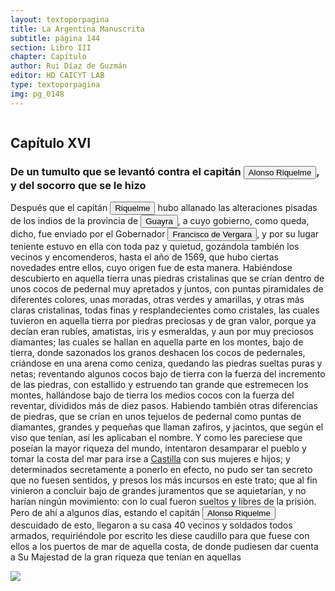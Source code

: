 ```yaml
---
layout: textoporpagina
title: La Argentina Manuscrita
subtitle: página 144
section: Libro III
chapter: Capítulo 
author: Rui Díaz de Guzmán
editor: HD CAICYT LAB
type: textoporpagina
img: pg_0148
---
```


<div class="row">
    <div class="column">
<h2>Capítulo XVI</h2><h3>De un tumulto que se levantó contra el capitán <button class="balloon" data-balloon-pos="up" data-balloon-length="large" data-balloon="Alonso Riquelme de Guzmán y Ponce de León - nació en Jerez de la Frontera por 1519. Ruy Díaz de Guzmán - su padre - le declaró hijo suyo y de Violante Ponce de León, el 13-VIII-1528, en una escritura de poder general a favor de Juan de Xerez, procurador de Sevilla. Desde su infancia y hasta su primera juventud sirvió de paje y luego como secretario de sus presuntos deudos los Duques de Medina Sidonia, Juan Alonso de Guzmán y Ana de Aragón. Tenía 21 años cuando se alistó en la armada de su pariente Alvar Núñez Cabeza de Vaca (tío carnal de su madrastra y del mismo linaje de su abuela Catalina de Zurita), y zarpó con rumbo al Río de la Plata .">Alonso Riquelme</button>, y del socorro que se le hizo</h3><p>Después que el capitán <button class="balloon" data-balloon-pos="up" data-balloon-length="large" data-balloon="Alonso Riquelme de Guzmán y Ponce de León - nació en Jerez de la Frontera por 1519. Ruy Díaz de Guzmán - su padre - le declaró hijo suyo y de Violante Ponce de León, el 13-VIII-1528, en una escritura de poder general a favor de Juan de Xerez, procurador de Sevilla. Desde su infancia y hasta su primera juventud sirvió de paje y luego como secretario de sus presuntos deudos los Duques de Medina Sidonia, Juan Alonso de Guzmán y Ana de Aragón. Tenía 21 años cuando se alistó en la armada de su pariente Alvar Núñez Cabeza de Vaca (tío carnal de su madrastra y del mismo linaje de su abuela Catalina de Zurita), y zarpó con rumbo al Río de la Plata .">Riquelme</button> hubo allanado las alteraciones pisadas de los indios de la provincia de <a href="https://recogito.pelagios.org/document/wzqxhk0h3vpikm/part/1/edit#3445e858-ba51-4d4c-8a48-f0f1014cc360" target="_blank"><button class="balloon" data-balloon-pos="up" data-balloon-length="large" data-balloon="Es una amplia región comprendida dentro de la Gobernación del Río de la Plata y el océano Atlántico, en el actual territorio brasileño. Fue colonizada desde Asunción del Paraguay, pero las constantes incursiones de los bandeirantes portugueses frenaron su expansión.">Guayra</button></a>, a cuyo gobierno, como queda, dicho, fue enviado por el Gobernador <button class="balloon" data-balloon-pos="up" data-balloon-length="large" data-balloon="Francisco Ortiz de Vergara (Sevilla, 1524 – Ciudad Zaratina de la Banda Oriental,  2 de diciembre de 1574) fue un hidalgo, Conquistador, explorador, poblador español. Hijo de Francisco de Vergara y de Beatriz de Roelas, además de hermano del teniente de gobernador del Guayrá, el capitán Ruy Díaz de Melgarejo. Fue nombrado por los vocales del cabildo asunceno gobernador interino del Río de la Plata y del Paraguay, luego del fallecimiento del predecesor Gonzalo de Mendoza, y confirmado por el obispo Pedro Fernández de la Torre, el día 22 de julio de 1558.">Francisco de Vergara</button>, y por su lugar teniente estuvo en ella con toda paz y quietud, gozándola también los vecinos y encomenderos, hasta el año de 1569, que hubo ciertas novedades entre ellos, cuyo origen fue de esta manera. Habiéndose descubierto en aquella tierra unas piedras cristalinas que se crían dentro de unos cocos de pedernal muy apretados y juntos, con puntas piramidales de diferentes colores, unas moradas, otras verdes y amarillas, y otras más claras cristalinas, todas finas y resplandecientes como cristales, las cuales tuvieron en aquella tierra por piedras preciosas y de gran valor, porque ya decían eran rubíes, amatistas, iris y esmeraldas, y aun por muy preciosos diamantes; las cuales se hallan en aquella parte en los montes, bajo de tierra, donde sazonados los granos deshacen los cocos de pedernales, criándose en una arena como ceniza, quedando las piedras sueltas puras y netas; reventando algunos cocos bajo de tierra con la fuerza del incremento de las piedras, con estallido y estruendo tan grande que estremecen los montes, hallándose bajo de tierra los medios cocos con la fuerza del reventar, divididos más de diez pasos. Habiendo también otras diferencias de piedras, que se crían en unos tejuelos de pedernal como puntas de diamantes, grandes y pequeñas que llaman zafiros, y jacintos, que según el viso que tenían, así les aplicaban el nombre. Y como les pareciese que poseían la mayor riqueza del mundo, intentaron desamparar el pueblo y tomar la costa del mar para irse a <a href="https://recogito.pelagios.org/document/wzqxhk0h3vpikm/part/1/edit#da20a29a-e138-42da-bcf3-35033e797665" target="_blank">Castilla</a> con sus mujeres e hijos; y determinados secretamente a ponerlo en efecto, no pudo ser tan secreto que no fuesen sentidos, y presos los más incursos en este trato; que al fin vinieron a concluir bajo de grandes juramentos que se aquietarían, y no harían ningún movimiento: con lo cual fueron sueltos y libres de la prisión. Pero de ahí a algunos días, estando el capitán <button class="balloon" data-balloon-pos="up" data-balloon-length="large" data-balloon="Alonso Riquelme de Guzmán y Ponce de León - nació en Jerez de la Frontera por 1519. Ruy Díaz de Guzmán - su padre - le declaró hijo suyo y de Violante Ponce de León, el 13-VIII-1528, en una escritura de poder general a favor de Juan de Xerez, procurador de Sevilla. Desde su infancia y hasta su primera juventud sirvió de paje y luego como secretario de sus presuntos deudos los Duques de Medina Sidonia, Juan Alonso de Guzmán y Ana de Aragón. Tenía 21 años cuando se alistó en la armada de su pariente Alvar Núñez Cabeza de Vaca (tío carnal de su madrastra y del mismo linaje de su abuela Catalina de Zurita), y zarpó con rumbo al Río de la Plata .">Alonso Riquelme</button> descuidado de esto, llegaron a su casa 40 vecinos y soldados todos armados, requiriéndole por escrito les diese caudillo para que fuese con ellos a los puertos de mar de aquella costa, de donde pudiesen dar cuenta a Su Majestad de la gran riqueza que tenían en aquellas </p></div>

<div class="column">
<a href="{{site.baseurl}}/assets/img/argentina_manuscrita/{{page.img}}.jpg"><img src="{{site.baseurl}}/assets/img/argentina_manuscrita/{{page.img}}.jpg"></a>
</div>
</div>